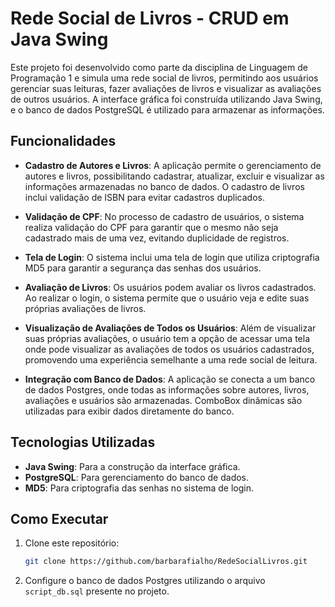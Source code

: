 # Rede Social de Livros - CRUD em Java Swing

Este projeto foi desenvolvido como parte da disciplina de Linguagem de Programação 1 e simula uma rede social de livros, permitindo aos usuários gerenciar suas leituras, fazer avaliações de livros e visualizar as avaliações de outros usuários. A interface gráfica foi construída utilizando Java Swing, e o banco de dados PostgreSQL é utilizado para armazenar as informações.

## Funcionalidades

- **Cadastro de Autores e Livros**: A aplicação permite o gerenciamento de autores e livros, possibilitando cadastrar, atualizar, excluir e visualizar as informações armazenadas no banco de dados. O cadastro de livros inclui validação de ISBN para evitar cadastros duplicados.

- **Validação de CPF**: No processo de cadastro de usuários, o sistema realiza validação do CPF para garantir que o mesmo não seja cadastrado mais de uma vez, evitando duplicidade de registros.

- **Tela de Login**: O sistema inclui uma tela de login que utiliza criptografia MD5 para garantir a segurança das senhas dos usuários.

- **Avaliação de Livros**: Os usuários podem avaliar os livros cadastrados. Ao realizar o login, o sistema permite que o usuário veja e edite suas próprias avaliações de livros.

- **Visualização de Avaliações de Todos os Usuários**: Além de visualizar suas próprias avaliações, o usuário tem a opção de acessar uma tela onde pode visualizar as avaliações de todos os usuários cadastrados, promovendo uma experiência semelhante a uma rede social de leitura.

- **Integração com Banco de Dados**: A aplicação se conecta a um banco de dados Postgres, onde todas as informações sobre autores, livros, avaliações e usuários são armazenadas. ComboBox dinâmicas são utilizadas para exibir dados diretamente do banco.

## Tecnologias Utilizadas

- **Java Swing**: Para a construção da interface gráfica.
- **PostgreSQL**: Para gerenciamento do banco de dados.
- **MD5**: Para criptografia das senhas no sistema de login.

## Como Executar

1. Clone este repositório:
   ```bash
   git clone https://github.com/barbarafialho/RedeSocialLivros.git
   ```

2. Configure o banco de dados Postgres utilizando o arquivo `script_db.sql` presente no projeto.
